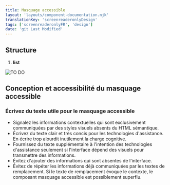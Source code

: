 ```yaml
---
title: Masquage accessible
layout: 'layouts/component-documentation.njk'
translationKey: 'screenreaderonlyDesign'
tags: ['screenreaderonlyFR', 'design']
date: 'git Last Modified'
---
```


## Structure

<ol class="anatomy-list">
  <li><strong>list</strong></li>
</ol>

<img class="b-sm b-default p-400" src="/images/fr/components/anatomy/gcds-screenreader-only-anatomy.svg" alt="TO DO" />

## Conception et accessibilité du masquage accessible

### Écrivez du texte utile pour le masquage accessible

- Signalez les informations contextuelles qui sont exclusivement communiquées par des styles visuels absents du HTML sémantique.
- Écrivez du texte clair et très concis pour les technologies d'assistance. En écrire trop alourdit inutilement la charge cognitive.
- Fournissez du texte supplémentaire à l'intention des technologies d'assistance seulement si l'interface dépend des visuels pour transmettre des informations.
- Évitez d'ajouter des informations qui sont absentes de l'interface.
- Évitez de répéter les informations déjà communiquées par les textes de remplacement. Si le texte de remplacement évoque le contexte, le composant masquage accessible est possiblement superflu.
